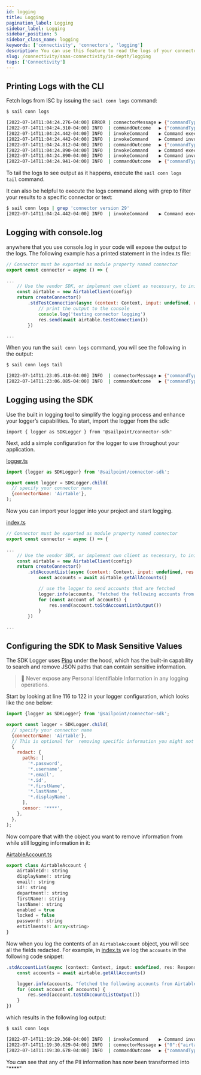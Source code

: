 ```yaml
---
id: logging
title: Logging
pagination_label: Logging
sidebar_label: Logging
sidebar_position: 5
sidebar_class_name: logging
keywords: ['connectivity', 'connectors', 'logging']
description: You can use this feature to read the logs of your connectors.
slug: /connectivity/saas-connectivity/in-depth/logging
tags: ['Connectivity']
---
```


## Printing Logs with the CLI

Fetch logs from ISC by issuing the `sail conn logs` command:

```bash
$ sail conn logs

[2022-07-14T11:04:24.276-04:00] ERROR | connectorMessage ▶︎ {"commandType":"std:test-connection","invocationId":"49213a1c-0ba5-48f4-bceb-b6b5b0ec18d5","message":"Connector error ConnectorError: unable to connect, check your connection parameters and API key\n    at /app/index.js:1:441187\n    at runMicrotasks (\u003canonymous\u003e)\n    at processTicksAndRejections (node:internal/process/task_queues:96:5)\n    at async /app/index.js:1:441923\n    at async Connector._exec (/app/index.js:1:5872)\n    at async /usr/bin/index.js:1:77407 {\n  type: 'generic'\n}\n","requestId":"cca732a2-084d-4433-9bd5-ed22fa397d8d","version":2}
[2022-07-14T11:04:24.310-04:00] INFO  | commandOutcome   ▶︎ {"commandType":"std:test-connection","completed":true,"elapsed":62,"error":"[ConnectorError] unable to connect, check your connection parameters and API key","message":"command failed","requestId":"cca732a2-084d-4433-9bd5-ed22fa397d8d","version":2}
[2022-07-14T11:04:24.442-04:00] INFO  | invokeCommand    ▶︎ Command execution started : std:test-connection, for connector version 29.
[2022-07-14T11:04:24.442-04:00] INFO  | invokeCommand    ▶︎ Command invocation complete : std:test-connection, for connector version: 29. Elapsed time 144.178µs
[2022-07-14T11:04:24.812-04:00] INFO  | commandOutcome   ▶︎ {"commandType":"std:test-connection","completed":true,"elapsed":369,"message":"command completed","requestId":"cca732a2-084d-4433-9bd5-ed22fa397d8d","version":29}
[2022-07-14T11:04:24.890-04:00] INFO  | invokeCommand    ▶︎ Command execution started : std:test-connection, for connector version 8.
[2022-07-14T11:04:24.890-04:00] INFO  | invokeCommand    ▶︎ Command invocation complete : std:test-connection, for connector version: 8. Elapsed time 125.749µs
[2022-07-14T11:04:24.941-04:00] INFO  | commandOutcome   ▶︎ {"commandType":"std:test-connection","completed":true,"elapsed":49,"message":"command completed","requestId":"cca732a2-084d-4433-9bd5-ed22fa397d8d","version":8}
```

To tail the logs to see output as it happens, execute the `sail conn logs tail` command.

It can also be helpful to execute the logs command along with grep to filter your results to a specific connector or text:

```bash
$ sail conn logs | grep 'connector version 29'
[2022-07-14T11:04:24.442-04:00] INFO  | invokeCommand    ▶︎ Command execution started : std:test-connection, for connector version 29.
```

## Logging with console.log

anywhere that you use console.log in your code will expose the output to the logs. The following example has a printed statement in the index.ts file:

```javascript
// Connector must be exported as module property named connector
export const connector = async () => {

...
    // Use the vendor SDK, or implement own client as necessary, to initialize a client
    const airtable = new AirtableClient(config)
    return createConnector()
        .stdTestConnection(async (context: Context, input: undefined, res: Response<StdTestConnectionOutput>) => {
            // print the output to the console
            console.log('testing connector logging')
            res.send(await airtable.testConnection())
        })

...

```

When you run the `sail conn logs` command, you will see the following in the output:

```bash
$ sail conn logs tail

[2022-07-14T11:23:05.418-04:00] INFO  | connectorMessage ▶︎ {"commandType":"std:test-connection","invocationId":"e5c73502-2c03-4b22-aa0d-5b67655e8f2d","message":"testing connector logging\n","requestId":"93370aa663d94bebb509bf5661f18650","version":9}
[2022-07-14T11:23:06.085-04:00] INFO  | commandOutcome   ▶︎ {"commandType":"std:test-connection","completed":true,"elapsed":1071,"message":"command completed","requestId":"93370aa663d94bebb509bf5661f18650","version":9}
```

## Logging using the SDK

Use the built in logging tool to simplify the logging process and enhance your logger’s capabilities. To start, import the logger from the sdk:

`import { logger as SDKLogger } from '@sailpoint/connector-sdk'`

Next, add a simple configuration for the logger to use throughout your application.

[logger.ts](https://github.com/sailpoint-oss/airtable-example-connector/blob/main/src/logger/logger.ts)

```javascript
import {logger as SDKLogger} from '@sailpoint/connector-sdk';

export const logger = SDKLogger.child(
  // specify your connector name
  {connectorName: 'Airtable'},
);
```

Now you can import your logger into your project and start logging.

[index.ts](https://github.com/sailpoint-oss/airtable-example-connector/blob/main/src/index.ts)

```javascript
// Connector must be exported as module property named connector
export const connector = async () => {

...
    // Use the vendor SDK, or implement own client as necessary, to initialize a client
    const airtable = new AirtableClient(config)
    return createConnector()
        .stdAccountList(async (context: Context, input: undefined, res: Response<StdAccountListOutput>) => {
            const accounts = await airtable.getAllAccounts()

            // use the logger to send accounts that are fetched
            logger.info(accounts, "fetched the following accounts from Airtable")
            for (const account of accounts) {
                res.send(account.toStdAccountListOutput())
            }
        })

...

```

## Configuring the SDK to Mask Sensitive Values

The SDK Logger uses [Pino](https://github.com/pinojs/pino) under the hood, which has the built-in capability to search and remove JSON paths that can contain sensitive information.

> 🚧 Never expose any Personal Identifiable Information in any logging operations.

Start by looking at line 116 to 122 in your logger configuration, which looks like the one below:

```javascript
import {logger as SDKLogger} from '@sailpoint/connector-sdk';

export const logger = SDKLogger.child(
  // specify your connector name
  {connectorName: 'Airtable'},
  // This is optional for  removing specific information you might not want to be logged
  {
    redact: {
      paths: [
        '*.password',
        '*.username',
        '*.email',
        '*.id',
        '*.firstName',
        '*.lastName',
        '*.displayName',
      ],
      censor: '****',
    },
  },
);
```

Now compare that with the object you want to remove information from while still logging information in it:

[AirtableAccount.ts](https://github.com/sailpoint-oss/airtable-example-connector/blob/main/src/models/AirtableAccount.ts)

```javascript
export class AirtableAccount {
    airtableId!: string
    displayName!: string
    email!: string
    id!: string
    department!: string
    firstName!: string
    lastName!: string
    enabled = true
    locked = false
    password!: string
    entitlments!: Array<string>
}
```

Now when you log the contents of an `AirtableAccount` object, you will see all the fields redacted. For example, in [index.ts](https://github.com/sailpoint-oss/airtable-example-connector/blob/main/src/index.ts) we log the `accounts` in the following code snippet:

```javascript
.stdAccountList(async (context: Context, input: undefined, res: Response<StdAccountListOutput>) => {
    const accounts = await airtable.getAllAccounts()

    logger.info(accounts, "fetched the following accounts from Airtable")
    for (const account of accounts) {
        res.send(account.toStdAccountListOutput())
    }
})
```

which results in the following log output:

```bash
$ sail conn logs

[2022-07-14T11:19:29.368-04:00] INFO  | invokeCommand    ▶︎ Command invocation complete : std:account:list, for connector version: 8. Elapsed time 111.836542ms
[2022-07-14T11:19:30.629-04:00] INFO  | connectorMessage ▶︎ {"0":{"airtableId":"recdUN76q9KibYMir","department":"sailpoint admins","displayName":"****","email":"****","enabled":true,"entitlments":["administrator","sailpoint"],"firstName":"****","id":"****","lastName":"****","locked":false},"1":{"airtableId":"recXJEzpeySmtlIOF","department":"external","displayName":"****","email":"****","enabled":true,"entitlments":["administrator"],"firstName":"****","id":"****","lastName":"****","locked":false},"2":{"airtableId":"recnsv3VJ1K4k867v","department":"external","displayName":"****","email":"****","enabled":true,"entitlments":[""],"firstName":"****","id":"****","lastName":"****","locked":false},"commandType":"std:account:list","connectorName":"Airtable","invocationId":"541bcc2f-1d42-4c78-b201-de3ea46552e0","message":"fetched the following accounts from Airtable","requestId":"379a8a4510944daf9d02b51a29ae863e","version":8}
[2022-07-14T11:19:30.678-04:00] INFO  | commandOutcome   ▶︎ {"commandType":"std:account:list","completed":true,"elapsed":1290,"message":"command completed","requestId":"379a8a4510944daf9d02b51a29ae863e","version":8}
```

You can see that any of the PII information has now been transformed into "\*\*\*\*"
